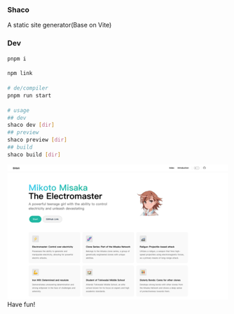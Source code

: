 ### Shaco

A static site generator(Base on Vite)

### Dev

```bash
pnpm i

npm link

# de/compiler
pnpm run start

# usage
## dev
shaco dev [dir]
## preview
shaco preview [dir]
## build
shaco build [dir]

```
![](demo.jpg)
Have fun!
